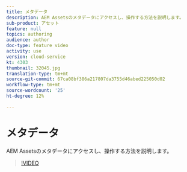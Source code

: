 ```yaml
---
title: メタデータ
description: AEM Assetsのメタデータにアクセスし、操作する方法を説明します。
sub-product: アセット
feature: null
topics: authoring
audience: author
doc-type: feature video
activity: use
version: cloud-service
kt: 4303
thumbnail: 32045.jpg
translation-type: tm+mt
source-git-commit: 67ca08bf386a217807da3755d46abed225050d02
workflow-type: tm+mt
source-wordcount: '25'
ht-degree: 12%

---
```



# メタデータ

AEM Assetsのメタデータにアクセスし、操作する方法を説明します。

>[!VIDEO](https://video.tv.adobe.com/v/32045/?quality=12&learn=on&hidetitle=true)